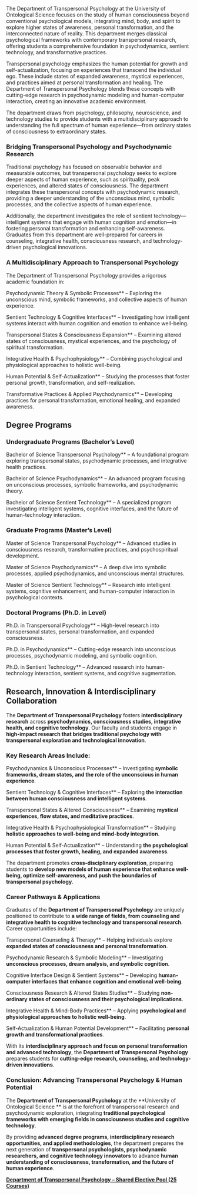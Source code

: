 The Department of Transpersonal Psychology at the University of Ontological Science  focuses on the study of human consciousness beyond conventional psychological models, integrating mind, body, and spirit to explore higher states of awareness, personal transformation, and the interconnected nature of reality. This department merges classical psychological frameworks with contemporary transpersonal research, offering students a comprehensive foundation in psychodynamics, sentient technology, and transformative practices.

Transpersonal psychology emphasizes the human potential for growth and self-actualization, focusing on experiences that transcend the individual ego. These include states of expanded awareness, mystical experiences, and practices aimed at personal transformation and healing. The Department of Transpersonal Psychology blends these concepts with cutting-edge research in psychodynamic modeling and human-computer interaction, creating an innovative academic environment.

The department draws from psychology, philosophy, neuroscience, and technology studies to provide students with a multidisciplinary approach to understanding the full spectrum of human experience—from ordinary states of consciousness to extraordinary states.

### **Bridging Transpersonal Psychology and Psychodynamic Research**

Traditional psychology has focused on observable behavior and measurable outcomes, but transpersonal psychology seeks to explore deeper aspects of human experience, such as spirituality, peak experiences, and altered states of consciousness. The department integrates these transpersonal concepts with psychodynamic research, providing a deeper understanding of the unconscious mind, symbolic processes, and the collective aspects of human experience.

Additionally, the department investigates the role of sentient technology—intelligent systems that engage with human cognition and emotion—in fostering personal transformation and enhancing self-awareness. Graduates from this department are well-prepared for careers in counseling, integrative health, consciousness research, and technology-driven psychological innovations.

### **A Multidisciplinary Approach to Transpersonal Psychology**

The Department of Transpersonal Psychology provides a rigorous academic foundation in:

Psychodynamic Theory & Symbolic Processes** – Exploring the unconscious mind, symbolic frameworks, and collective aspects of human experience.

Sentient Technology & Cognitive Interfaces** – Investigating how intelligent systems interact with human cognition and emotion to enhance well-being.

Transpersonal States & Consciousness Expansion** – Examining altered states of consciousness, mystical experiences, and the psychology of spiritual transformation.

Integrative Health & Psychophysiology** – Combining psychological and physiological approaches to holistic well-being.

Human Potential & Self-Actualization** – Studying the processes that foster personal growth, transformation, and self-realization.

Transformative Practices & Applied Psychodynamics** – Developing practices for personal transformation, emotional healing, and expanded awareness.

## **Degree Programs**

### **Undergraduate Programs (Bachelor’s Level)**

Bachelor of Science Transpersonal Psychology** – A foundational program exploring transpersonal states, psychodynamic processes, and integrative health practices.

Bachelor of Science Psychodynamics** – An advanced program focusing on unconscious processes, symbolic frameworks, and psychodynamic theory.

Bachelor of Science Sentient Technology** – A specialized program investigating intelligent systems, cognitive interfaces, and the future of human-technology interaction.

### **Graduate Programs (Master’s Level)**

Master of Science Transpersonal Psychology** – Advanced studies in consciousness research, transformative practices, and psychospiritual development.

Master of Science Psychodynamics** – A deep dive into symbolic processes, applied psychodynamics, and unconscious mental structures.

Master of Science Sentient Technology** – Research into intelligent systems, cognitive enhancement, and human-computer interaction in psychological contexts.

### **Doctoral Programs (Ph.D. in Level)**

Ph.D. in Transpersonal Psychology** – High-level research into transpersonal states, personal transformation, and expanded consciousness.

Ph.D. in Psychodynamics** – Cutting-edge research into unconscious processes, psychodynamic modeling, and symbolic cognition.

Ph.D. in Sentient Technology** – Advanced research into human-technology interaction, sentient systems, and cognitive augmentation.

## **Research, Innovation & Interdisciplinary Collaboration**

The **Department of Transpersonal Psychology** fosters **interdisciplinary research** across **psychodynamics, consciousness studies, integrative health, and cognitive technology**. Our faculty and students engage in **high-impact research that bridges traditional psychology with transpersonal exploration and technological innovation**.

### **Key Research Areas Include:**

Psychodynamics & Unconscious Processes** – Investigating **symbolic frameworks, dream states, and the role of the unconscious in human experience**.

Sentient Technology & Cognitive Interfaces** – Exploring **the interaction between human consciousness and intelligent systems**.

Transpersonal States & Altered Consciousness** – Examining **mystical experiences, flow states, and meditative practices**.

Integrative Health & Psychophysiological Transformation** – Studying **holistic approaches to well-being and mind-body integration**.

Human Potential & Self-Actualization** – Understanding **the psychological processes that foster growth, healing, and expanded awareness**.

The department promotes **cross-disciplinary exploration**, preparing students to **develop new models of human experience that enhance well-being, optimize self-awareness, and push the boundaries of transpersonal psychology**.

### **Career Pathways & Applications**

Graduates of the **Department of Transpersonal Psychology** are uniquely positioned to contribute to **a wide range of fields, from counseling and integrative health to cognitive technology and transpersonal research**. Career opportunities include:

Transpersonal Counseling & Therapy** – Helping individuals explore **expanded states of consciousness and personal transformation**.

Psychodynamic Research & Symbolic Modeling** – Investigating **unconscious processes, dream analysis, and symbolic cognition**.

Cognitive Interface Design & Sentient Systems** – Developing **human-computer interfaces that enhance cognition and emotional well-being**.

Consciousness Research & Altered States Studies** – Studying **non-ordinary states of consciousness and their psychological implications**.

Integrative Health & Mind-Body Practices** – Applying **psychological and physiological approaches to holistic well-being**.

Self-Actualization & Human Potential Development** – Facilitating **personal growth and transformational practices**.

With its **interdisciplinary approach and focus on personal transformation and advanced technology**, the **Department of Transpersonal Psychology** prepares students for **cutting-edge research, counseling, and technology-driven innovations**.

### **Conclusion: Advancing Transpersonal Psychology & Human Potential**

The **Department of Transpersonal Psychology** at the **University of Ontological Science ** is at the forefront of transpersonal research and psychodynamic exploration, integrating **traditional psychological frameworks with emerging fields in consciousness studies and cognitive technology**.

By providing **advanced degree programs, interdisciplinary research opportunities, and applied methodologies**, the department prepares the next generation of **transpersonal psychologists, psychodynamic researchers, and cognitive technology innovators** to advance **human understanding of consciousness, transformation, and the future of human experience**.

[**Department of Transpersonal Psychology – Shared Elective Pool (25 Courses)**](https://www.notion.so/Department-of-Transpersonal-Psychology-Shared-Elective-Pool-25-Courses-1942c2ffeee2803d9924c92590c32178?pvs=21)
